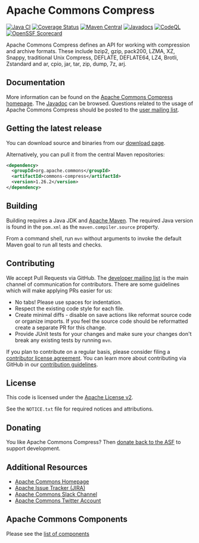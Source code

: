 <!---
 Licensed to the Apache Software Foundation (ASF) under one or more
 contributor license agreements.  See the NOTICE file distributed with
 this work for additional information regarding copyright ownership.
 The ASF licenses this file to You under the Apache License, Version 2.0
 (the "License"); you may not use this file except in compliance with
 the License.  You may obtain a copy of the License at

      http://www.apache.org/licenses/LICENSE-2.0

 Unless required by applicable law or agreed to in writing, software
 distributed under the License is distributed on an "AS IS" BASIS,
 WITHOUT WARRANTIES OR CONDITIONS OF ANY KIND, either express or implied.
 See the License for the specific language governing permissions and
 limitations under the License.
-->
<!---
 +======================================================================+
 |****                                                              ****|
 |****      THIS FILE IS GENERATED BY THE COMMONS BUILD PLUGIN      ****|
 |****                    DO NOT EDIT DIRECTLY                      ****|
 |****                                                              ****|
 +======================================================================+
 | TEMPLATE FILE: readme-md-template.md                                 |
 | commons-build-plugin/trunk/src/main/resources/commons-xdoc-templates |
 +======================================================================+
 |                                                                      |
 | 1) Re-generate using: mvn commons-build:readme-md                    |
 |                                                                      |
 | 2) Set the following properties in the component's pom:              |
 |    - commons.componentid (required, alphabetic, lower case)          |
 |    - commons.release.version (required)                              |
 |                                                                      |
 | 3) Example Properties                                                |
 |                                                                      |
 |  <properties>                                                        |
 |    <commons.componentid>math</commons.componentid>                   |
 |    <commons.release.version>1.2</commons.release.version>            |
 |  </properties>                                                       |
 |                                                                      |
 +======================================================================+
--->
Apache Commons Compress
===================

[![Java CI](https://github.com/apache/commons-compress/actions/workflows/maven.yml/badge.svg)](https://github.com/apache/commons-compress/actions/workflows/maven.yml)
[![Coverage Status](https://codecov.io/gh/apache/commons-compress/branch/master/graph/badge.svg)](https://app.codecov.io/gh/apache/commons-compress)
[![Maven Central](https://maven-badges.herokuapp.com/maven-central/org.apache.commons/commons-compress/badge.svg?gav=true)](https://maven-badges.herokuapp.com/maven-central/org.apache.commons/commons-compress/?gav=true)
[![Javadocs](https://javadoc.io/badge/org.apache.commons/commons-compress/1.26.2.svg)](https://javadoc.io/doc/org.apache.commons/commons-compress/1.26.2)
[![CodeQL](https://github.com/apache/commons-compress/actions/workflows/codeql-analysis.yml/badge.svg)](https://github.com/apache/commons-compress/actions/workflows/codeql-analysis.yml)
[![OpenSSF Scorecard](https://api.securityscorecards.dev/projects/github.com/apache/commons-compress/badge)](https://api.securityscorecards.dev/projects/github.com/apache/commons-compress)

Apache Commons Compress defines an API for working with
compression and archive formats. These include bzip2, gzip, pack200,
LZMA, XZ, Snappy, traditional Unix Compress, DEFLATE, DEFLATE64, LZ4,
Brotli, Zstandard and ar, cpio, jar, tar, zip, dump, 7z, arj.

Documentation
-------------

More information can be found on the [Apache Commons Compress homepage](https://commons.apache.org/proper/commons-compress).
The [Javadoc](https://commons.apache.org/proper/commons-compress/apidocs) can be browsed.
Questions related to the usage of Apache Commons Compress should be posted to the [user mailing list](https://commons.apache.org/mail-lists.html).

Getting the latest release
--------------------------
You can download source and binaries from our [download page](https://commons.apache.org/proper/commons-compress/download_compress.cgi).

Alternatively, you can pull it from  the central Maven repositories:

```xml
<dependency>
  <groupId>org.apache.commons</groupId>
  <artifactId>commons-compress</artifactId>
  <version>1.26.2</version>
</dependency>
```

Building
--------

Building requires a Java JDK and [Apache Maven](https://maven.apache.org/). 
The required Java version is found in the `pom.xml` as the `maven.compiler.source` property.

From a command shell, run `mvn` without arguments to invoke the default Maven goal to run all tests and checks.

Contributing
------------

We accept Pull Requests via GitHub. The [developer mailing list](https://commons.apache.org/mail-lists.html) is the main channel of communication for contributors.
There are some guidelines which will make applying PRs easier for us:
+ No tabs! Please use spaces for indentation.
+ Respect the existing code style for each file.
+ Create minimal diffs - disable on save actions like reformat source code or organize imports. If you feel the source code should be reformatted create a separate PR for this change.
+ Provide JUnit tests for your changes and make sure your changes don't break any existing tests by running ```mvn```.

If you plan to contribute on a regular basis, please consider filing a [contributor license agreement](https://www.apache.org/licenses/#clas).
You can learn more about contributing via GitHub in our [contribution guidelines](CONTRIBUTING.md).

License
-------
This code is licensed under the [Apache License v2](https://www.apache.org/licenses/LICENSE-2.0).

See the `NOTICE.txt` file for required notices and attributions.

Donating
--------
You like Apache Commons Compress? Then [donate back to the ASF](https://www.apache.org/foundation/contributing.html) to support development.

Additional Resources
--------------------

+ [Apache Commons Homepage](https://commons.apache.org/)
+ [Apache Issue Tracker (JIRA)](https://issues.apache.org/jira/browse/COMPRESS)
+ [Apache Commons Slack Channel](https://the-asf.slack.com/archives/C60NVB8AD)
+ [Apache Commons Twitter Account](https://twitter.com/ApacheCommons)

Apache Commons Components
-------------------------

Please see the [list of components](https://commons.apache.org/components.html)
